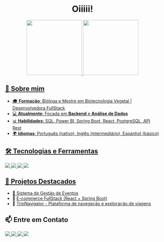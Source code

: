 <!-- README.md para o GitHub Profile -->

<h1 align="center"> Oiiiii! </h1>

<div align="center">
<a href="https://github.com/isb-op">
<img loading="lazy" height="180em" src="https://github-readme-stats.vercel.app/api/top-langs/?username=isb-op&layout=compact&langs_count=7&theme=dracula"/>
<img loading="lazy" height="180em" src="https://github-readme-stats.vercel.app/api?username=isb-op&show_icons=true&theme=dracula&include_all_commits=true&count_private=true"/>
</div>

## 🚀 Sobre mim

- 🎓 **Formação**: Bióloga e Mestre em Biotecnologia Vegetal | Desenvolvedora FullStack
- 💻 **Atualmente**: Focada em **Backend** e **Análise de Dados**
- 📊 **Habilidades**: SQL, Power BI, Spring Boot, React, PostgreSQL, API Rest
- 🌍 **Idiomas**: Português (nativo), Inglês (intermediário), Espanhol (básico)

## 🛠️ Tecnologias e Ferramentas
<p>
  <img src="https://img.shields.io/badge/Java-ED8B00?style=for-the-badge&logo=java&logoColor=white">
  <img src="https://img.shields.io/badge/PostgreSQL-316192?style=for-the-badge&logo=postgresql&logoColor=white">
  <img src="https://img.shields.io/badge/React-20232A?style=for-the-badge&logo=react&logoColor=61DAFB">
  <img src="https://img.shields.io/badge/Spring%20Boot-6DB33F?style=for-the-badge&logo=springboot&logoColor=white">
</p>

## 📂 Projetos Destacados
- 🔹 [Sistema de Gestão de Eventos](https://github.com/isb-op/FrontEnd-React-EventManager)
- 🔹 [E-commerce FullStack (React + Spring Boot)](https://github.com/isb-op/SerratecPUB)
- 🔹 [TripNavigator - Plataforma de navegação e exploração de viagens](https://github.com/isb-op/TripNavigator)

## 📫 Entre em Contato
<p>
  <a href="https://www.linkedin.com/in/isabellaoliveira-pinheiro/" target="_blank">
    <img src="https://img.shields.io/badge/LinkedIn-blue?style=for-the-badge&logo=linkedin&logoColor=white">
  </a>
  <a href="mailto:isabella.op95@gmail.com">
    <img src="https://img.shields.io/badge/Email-D14836?style=for-the-badge&logo=gmail&logoColor=white">
  </a>
  <a href="http://lattes.cnpq.br/7762301473993038" target="_blank">
  <img src="https://img.shields.io/badge/Lattes-005a9c?style=for-the-badge&logo=read-the-docs&logoColor=white">
</a>
  <a href="https://www.instagram.com/isabelladeoliveira_p/" target="_blank"><img loading="lazy" src="https://img.shields.io/badge/-Instagram-%23E4405F?style=for-the-badge&logo=instagram&logoColor=white" target="_blank"></a>
</p>
